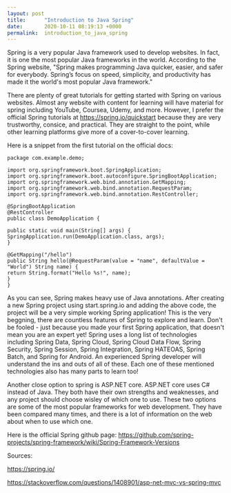 ```yaml
---
layout: post
title:      "Introduction to Java Spring"
date:       2020-10-11 08:19:13 +0000
permalink:  introduction_to_java_spring
---
```



Spring is a very popular Java framework used to develop websites. In fact, it is one the most popular Java frameworks in the world. According to the Spring website, "Spring makes programming Java quicker, easier, and safer for everybody. Spring’s focus on speed, simplicity, and productivity has made it the world's most popular Java framework."

There are plenty of great tutorials for getting started with Spring on various websites. Almost any website with content for learning will have material for spring including YouTube, Coursea, Udemy, and more. However, I prefer the official Spring tutorials at https://spring.io/quickstart because they are very trustworthy, consice, and practical. They are straight to the point, while other learning platforms give more of a cover-to-cover learning.

Here is a snippet from the first tutorial on the official docs:

```
package com.example.demo;

import org.springframework.boot.SpringApplication;
import org.springframework.boot.autoconfigure.SpringBootApplication;
import org.springframework.web.bind.annotation.GetMapping;
import org.springframework.web.bind.annotation.RequestParam;
import org.springframework.web.bind.annotation.RestController;

@SpringBootApplication
@RestController
public class DemoApplication {

public static void main(String[] args) {
SpringApplication.run(DemoApplication.class, args);
}

@GetMapping("/hello")
public String hello(@RequestParam(value = "name", defaultValue = "World") String name) {
return String.format("Hello %s!", name);
}
}
```

As you can see, Spring makes heavy use of Java annotations. After creating a new Spring project using start.spring.io and adding the above code, the project will be a very simple working Spring application! This is the very beggning, there are countless features of Spring to explore and learn. Don't be fooled - just because you made your first Spring application, that doesn't mean you are an expert yet! Spring uses a long list of technologies including Spring Data, Spring Cloud, Spring Cloud Data Flow, Spring Security, Spring Session, Spring Integration, Spring HATEOAS, Spring Batch, and Spring for Android. An experienced Spring developer will understand the ins and outs of all of these. Each one of these mentioned technologies also has many parts to learn too!

Another close option to spring is ASP.NET core. ASP.NET core uses C# instead of Java. They both have their own strengths and weaknesses, and any project should choose wisley of which one to use. These two options are some of the most popular frameworks for web development. They have been compared many times, and there is a lot of information on the web about when to use which one. 

Here is the official Spring github page: https://github.com/spring-projects/spring-framework/wiki/Spring-Framework-Versions

Sources:

https://spring.io/

https://stackoverflow.com/questions/1408901/asp-net-mvc-vs-spring-mvc
